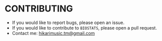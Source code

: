 # CONTRIBUTING
* If you would like to report bugs, please open an issue.
* If you would like to contribute to ``BIOSTATS``, please open a pull request.
* Contact me: hikarimusic.tm@gmail.com
